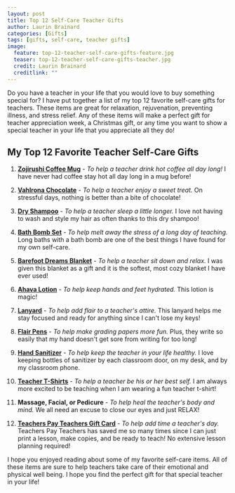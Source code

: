 ```yaml
---
layout: post
title: Top 12 Self-Care Teacher Gifts
author: Laurin Brainard
categories: [Gifts]
tags: [gifts, self-care, teacher gifts]
image:
  feature: top-12-teacher-self-care-gifts-feature.jpg
  teaser: top-12-teacher-self-care-gifts-teacher.jpg
  credit: Laurin Brainard
  creditlink: ""
---
```

Do you have a teacher in your life that you would love to buy something special for? I have put together a list of my top 12 favorite self-care gifts for teachers. These items are great for relaxation, rejuvenation, preventing illness, and stress relief. Any of these items will make a perfect gift for teacher appreciation week, a Christmas gift, or any time you want to show a special teacher in your life that you appreciate all they do! 

## My Top 12 Favorite Teacher Self-Care Gifts

1. [**Zojirushi Coffee Mug**](https://amzn.to/2T4Nzrh) - *To help a teacher drink hot coffee all day long!* I have never had coffee stay hot all day long in a mug before!

2. [**Vahlrona Chocolate**](https://amzn.to/2El34kA) - *To help a teacher enjoy a sweet treat.* On stressful days, nothing is better than a bite of chocolate!

3. [**Dry Shampoo**](https://amzn.to/2IKn9Gl) - *To help a teacher sleep a little longer.* I love not having to wash and style my hair as often thanks to this dry shampoo!

4. [**Bath Bomb Set**](https://amzn.to/2tFgsLm) - *To help melt away the stress of a long day of teaching.* Long baths with a bath bomb are one of the best things I have found for my own self-care.

5. [**Barefoot Dreams Blanket**](https://www.amazon.com/gp/product/B01BLUR2WG/ref=as_li_tl?ie=UTF8&camp=1789&creative=9325&creativeASIN=B01BLUR2WG&linkCode=as2&tag=theprimarybra-20&linkId=26d4e234e688c4fca85811080c60f2eb) - *To help a teacher sit down and relax.* I was given this blanket as a gift and it is the softest, most cozy blanket I have ever used!

6. [**Ahava Lotion**](https://amzn.to/2H4XJAG) - *To help keep hands and feet hydrated.* This lotion is magic!

7. [**Lanyard**](https://amzn.to/2NyIy41) - *To help add flair to a teacher's attire.* This lanyard helps me stay focused and ready for anything since I can't lose my keys! 

8. [**Flair Pens**](https://www.amazon.com/gp/product/B077NZ1R8J/ref=as_li_tl?ie=UTF8&camp=1789&creative=9325&creativeASIN=B077NZ1R8J&linkCode=as2&tag=theprimarybra-20&linkId=550af6f2ce8e07754f4b840353c8d2c5) - *To help make grading papers more fun.* Plus, they write so easily that my hand doesn't get sore from writing for too long!

9. [**Hand Sanitizer**](https://amzn.to/2T8uuEz) - *To help keep the teacher in your life healthy.* I love keeping bottles of sanitizer by each classroom door, on my desk, and by my classroom phone.

10. [**Teacher T-Shirts**](https://www.thewrightstuffchics.com) - *To help a teacher be his or her best self.* I am always more excited to be teaching when I am wearing a fun teacher t-shirt! 

11. **Massage, Facial, or Pedicure** - *To help heal the teacher's body and mind.* We all need an excuse to close our eyes and just RELAX!

12. [**Teachers Pay Teachers Gift Card**](https://www.teacherspayteachers.com/Gift-Card) - *To help add time a teacher's day.* Teachers Pay Teachers has saved me so many times since I can just print a lesson, make copies, and be ready to teach! No extensive lesson planning required!

<script type="text/javascript">
amzn_assoc_placement = "adunit0";
amzn_assoc_search_bar = "true";
amzn_assoc_tracking_id = "theprimarybra-20";
amzn_assoc_ad_mode = "manual";
amzn_assoc_ad_type = "smart";
amzn_assoc_marketplace = "amazon";
amzn_assoc_region = "US";
amzn_assoc_title = "Teacher Self-Care Items";
amzn_assoc_linkid = "5ccc667ad9dddabdb258a22d67ac2c27";
amzn_assoc_asins = "B01CYDXMSW,B01BLUR2WG,B005PO9T44,B001UP2ULQ,B077NZ1R8J,B00GZRA3MW,B00714PJAE,B007IFT0EW";
</script>
<script src="//z-na.amazon-adsystem.com/widgets/onejs?MarketPlace=US"></script>
I hope you enjoyed reading about some of my favorite self-care items. All of these items are sure to help teachers take care of their emotional and physical well being. I hope you find the perfect gift for that special teacher in your life! 